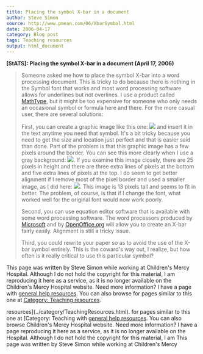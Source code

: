 ```yaml
---
title: Placing the symbol X-bar in a document
author: Steve Simon
source: http://www.pmean.com/06/XbarSymbol.html
date: 2006-04-17
category: Blog post
tags: Teaching resources
output: html_document
---
```

**[StATS]:** **Placing the symbol X-bar in a
document (April 17, 2006)**

> Someone asked me how to place the symbol X-bar into a word processing
> document. This is tricky to do because there is nothing in the Symbol
> font that works and most word processing software allows for
> underlines but not overlines. I use a product called
> [MathType](http://www.dessci.com/en/products/mathtype/), but it might
> be too expensive for someone who only needs an occasional symbol or
> formula here and there. For the more casual user, there are several
> solutions:
>
> First, you can create a graphic image like this one:
> ![](../weblog/06images/xbar01.gif) and insert it in the text anytime
> you need that symbol. It\'s a bit tricky because you need to get the
> size and location just perfect and that is easier said than done. Part
> of the problem is that this graphic image has a few pixels around the
> border. You can see this more clearly when I use a gray background:
> ![](../weblog/06images/xbar02.gif). If you examine this image closely,
> there are 25 pixels in height and there are three extra lines of
> pixels at the bottom and five extra lines of pixels at the top. I do
> seem to get better alignment if I remove most of the pixel border and
> used a smaller image, as I did here:
> ![](../weblog/06images/xbar03.gif). This image is 13 pixels tall and
> seems to fit in better. The problem, of course, is that if I change
> the font, what worked well for the original font would now work
> poorly.
>
> Second, you can use equation editor software that is available with
> some word processing software. The word processors produced by
> [Microsoft](http://office.microsoft.com/en-us/default.aspx) and by
> [OpenOffice.org](http://www.openoffice.org/) will allow you to create
> an X-bar fairly easily. Alignment is still a tricky issue.
>
> Third, you could rewrite your paper so as to avoid the use of the
> X-bar symbol entirely. This is the coward\'s way out, I realize, but
> how often is it really critical to use this particular symbol?

This page was written by Steve Simon while working at Children\'s Mercy
Hospital. Although I do not hold the copyright for this material, I am
reproducing it here as a service, as it is no longer available on the
Children\'s Mercy Hospital website. Need more information? I have a page
with [general help resources](../GeneralHelp.html). You can also browse
for pages similar to this one at [Category: Teaching
resources](../category/TeachingResources.html).
<!---More--->
resources](../category/TeachingResources.html).
for pages similar to this one at [Category: Teaching
with [general help resources](../GeneralHelp.html). You can also browse
Children\'s Mercy Hospital website. Need more information? I have a page
reproducing it here as a service, as it is no longer available on the
Hospital. Although I do not hold the copyright for this material, I am
This page was written by Steve Simon while working at Children\'s Mercy

<!---Do not use
**[StATS]:** **Placing the symbol X-bar in a
This page was written by Steve Simon while working at Children\'s Mercy
Hospital. Although I do not hold the copyright for this material, I am
reproducing it here as a service, as it is no longer available on the
Children\'s Mercy Hospital website. Need more information? I have a page
with [general help resources](../GeneralHelp.html). You can also browse
for pages similar to this one at [Category: Teaching
resources](../category/TeachingResources.html).
--->

